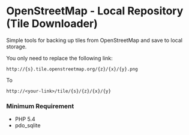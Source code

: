 # OpenStreetMap - Local Repository (Tile Downloader)

Simple tools for backing up tiles from OpenStreetMap and save to local storage.

You only need to replace the following link:

    http://{s}.tile.openstreetmap.org/{z}/{x}/{y}.png

To

    http://<your-link>/tile/{s}/{z}/{x}/{y}


### Minimum Requirement

 - PHP 5.4
 - pdo_sqlite
